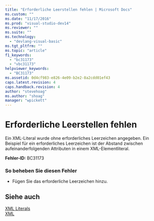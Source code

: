 ```yaml
---
title: "Erforderliche Leerstellen fehlen | Microsoft Docs"
ms.custom: ""
ms.date: "11/17/2016"
ms.prod: "visual-studio-dev14"
ms.reviewer: ""
ms.suite: ""
ms.technology: 
  - "devlang-visual-basic"
ms.tgt_pltfrm: ""
ms.topic: "article"
f1_keywords: 
  - "bc31173"
  - "vbc31173"
helpviewer_keywords: 
  - "BC31173"
ms.assetid: 0d4cf983-e826-4e09-b2e2-8a2cdd01ef43
caps.latest.revision: 4
caps.handback.revision: 4
author: "stevehoag"
ms.author: "shoag"
manager: "wpickett"
---
```

# Erforderliche Leerstellen fehlen
Ein XML\-Literal wurde ohne erforderliches Leerzeichen angegeben. Ein Beispiel für ein erforderliches Leerzeichen ist der Abstand zwischen aufeinanderfolgenden Attributen in einem XML\-Elementliteral.  
  
 **Fehler\-ID:** BC31173  
  
### So beheben Sie diesen Fehler  
  
-   Fügen Sie das erforderliche Leerzeichen hinzu.  
  
## Siehe auch  
 [XML Literals](../../visual-basic/language-reference/xml-literals/index.md)   
 [XML](../../visual-basic/programming-guide/language-features/xml/index.md)